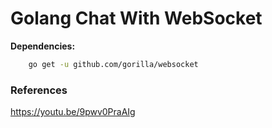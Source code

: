 # Golang Chat With WebSocket

__Dependencies:__

```bash
    go get -u github.com/gorilla/websocket
```

### References
https://youtu.be/9pwv0PraAIg